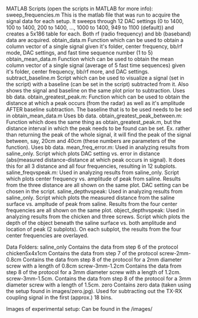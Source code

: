 MATLAB Scripts (open the scripts in MATLAB for more info):
sweep_frequencies.m
This is the matlab file that was run to acquire the signal data for each setup.
It sweeps through 12 DAC settings (0 to 1400, 100 to 1400, 200 to 1400, ..., 1000 to 1400, 949 to 1100 (default)) and creates a 5x186 table for each. Both rf (radio frequency) and bb (baseband) data are acquired.
obtain_data.m
Function which can be used to obtain a column vector of a single signal given it's folder, center frequency, bb/rf mode, DAC settings, and fast time sequence number (1 to 5)
obtain_mean_data.m
Function which can be used to obtain the mean column vector of a single signal (average of 5 fast time sequences) given it's folder, center frequency, bb/rf more, and DAC settings.
subtract_baseline.m
Script which can be used to visualize a signal (set in the script)  with a baseline (can be set in the script) subtracted from it. Also shows the signal and baseline on the same plot prior to subtraction.
Uses bb data.
obtain_greatest_peak.m:
Function which can be used to obtain the distance at which a peak occurs (from the radar) as well as it's amplitude AFTER baseline subtraction. The baseline that is to be used needs to be sed in obtain_mean_data.m
Uses bb data.
obtain_greatest_peak_between.m:
Function which does the same thing as obtain_greatest_peak.m, but the distance interval in which the peak needs to be found can be set. Ex. rather than returning the peak of the whole signal, it will find the peak of the signal between, say, 20cm and 40cm (these numbers are parameters of the function).
Uses bb data.
mean_freq_error.m:
Used in analyzing results from saline_only. Script which plots DAC setting vs. error in distance (abs(measured distance-distance at which peak occurs in signal). It does this for all 3 distance and all four frequencies, resulting in 12 subplots.
saline_freqvspeak.m:
Used in analyzing results from saline_only. Script which plots center frequency vs. amplitude of peak from saline. Results from the three distance are all shown on the same plot. DAC setting can be chosen in the script.
saline_depthvspeak:
Used in analyzing results from saline_only. Script which plots the measured distance from the saline surface vs. ampltude of peak from saline. Results from the four center frequencies are all shown on the same plot. 
object_depthvspeak:
Used in analyzing results from the chicken and three screws. Script which plots the depth of the object beneath the saline surface vs. both amplitude and location of peak (2 subplots). On each subplot, the results from the four center frequencies are overlayed. 


Data Folders:
saline_only 
Contains the data from step 6 of the protocol
chicken5x4x1cm
Contains the data from step 7 of the protocol
screw-2mm-0.8cm
Contains the data from step 8 of the protocol for a 2mm diameter screw with a length of 0.8cm
screw-3mm-1.2cm
Contains the data from step 8 of the protocol for a 3mm diameter screw with a length of 1.2cm.
screw-3mm-1.5cm.
Contains the data from step 8 of the protocol for a 3mm diameter screw with a length of 1.5cm.
zero
Contains zero data (taken using the setup found in  images/zero.jpg). Used for subtracting out the TX-RX coupling signal in the first (approx.) 18 bins.

Images of experimental setup:
Can be found in the /images/


